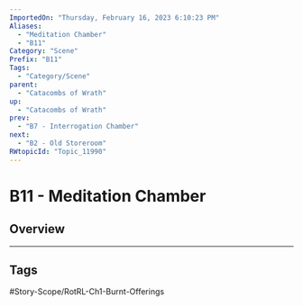 ```yaml
---
ImportedOn: "Thursday, February 16, 2023 6:10:23 PM"
Aliases:
  - "Meditation Chamber"
  - "B11"
Category: "Scene"
Prefix: "B11"
Tags:
  - "Category/Scene"
parent:
  - "Catacombs of Wrath"
up:
  - "Catacombs of Wrath"
prev:
  - "B7 - Interrogation Chamber"
next:
  - "B2 - Old Storeroom"
RWtopicId: "Topic_11990"
---
```

# B11 - Meditation Chamber
## Overview

---
## Tags
#Story-Scope/RotRL-Ch1-Burnt-Offerings

